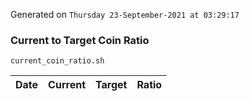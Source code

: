 Generated on `Thursday 23-September-2021 at 03:29:17`

### Current to Target Coin Ratio
`current_coin_ratio.sh`

Date|Current|Target|Ratio
---|---|---|---
